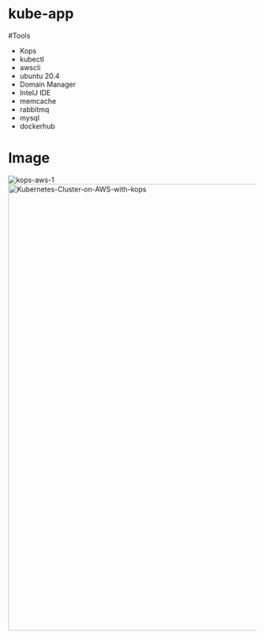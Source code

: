 # kube-app

#Tools
- Kops
- kubectl
- awscli
- ubuntu 20.4
- Domain Manager
- IntelJ IDE
- memcache 
- rabbitmq
- mysql
- dockerhub

# Image

![kops-aws-1](https://user-images.githubusercontent.com/66924041/163723861-05bd4e78-920a-413d-baa2-36f0e6b3b93b.png)
<img width="907" alt="Kubernetes-Cluster-on-AWS-with-kops" src="https://user-images.githubusercontent.com/66924041/163723865-6d5d73d1-15fd-438b-afc0-58d7a73679bb.png">

